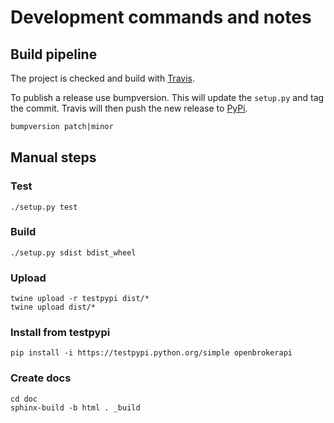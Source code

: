 # Development commands and notes




## Build pipeline

The project is checked and build with [Travis](https://travis-ci.com/eruvanos/openbrokerapi).

To publish a release use bumpversion. This will update the `setup.py` and tag the commit.
Travis will then push the new release to [PyPi](https://pypi.python.org/pypi/openbrokerapi).

```bash
bumpversion patch|minor
``` 


## Manual steps

### Test
```
./setup.py test
```

### Build
```
./setup.py sdist bdist_wheel
```

### Upload
```
twine upload -r testpypi dist/*
twine upload dist/*
```

### Install from testpypi
```
pip install -i https://testpypi.python.org/simple openbrokerapi
```

### Create docs

```
cd doc
sphinx-build -b html . _build
```